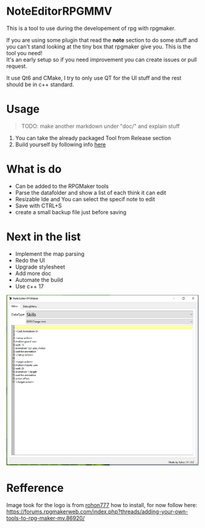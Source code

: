 # NoteEditorRPGMMV

This is a tool to use during the developement of rpg with rpgmaker.

If you are using some plugin that read the **note** section to do some stuff and you can't stand looking at the tiny box that rpgmaker give you. This is the tool you need!  
It's an early setup so if you need improvement you can create issues or pull request.

It use Qt6 and CMake, I try to only use QT for the UI stuff and the rest should be in c++ standard.

# Usage
> TODO: make another markdown under "doc/" and explain stuff

1. You can take the already packaged Tool from Release section
1. Build yourself by following info [here](doc/Packaging.md)

# What is do
- Can be added to the RPGMaker tools
- Parse the datafolder and show a list of each think it can edit
- Resizable Ide and You can select the specif note to edit
- Save with CTRL+S
- create a small backup file just before saving

# Next in the list
- Implement the map parsing
- Redo the UI
- Upgrade stylesheet
- Add more doc
- Automate the build
- Use c++ 17

![lookOfIDE](doc/images/demoui.png)

# Refference
Image took for the logo is from [rohon777](https://favpng.com/png_view/rook-american-crow-drawing-of-family-png/PXUsxkMi)
 how to install, for now follow here: https://forums.rpgmakerweb.com/index.php?threads/adding-your-own-tools-to-rpg-maker-mv.86920/
